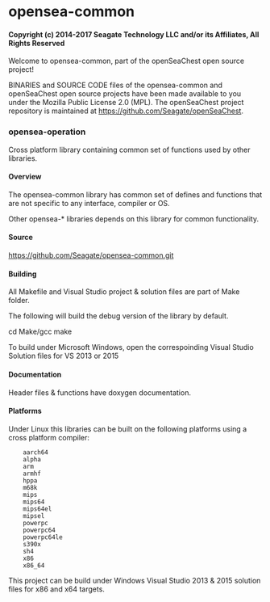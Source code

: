 # opensea-common
#### Copyright (c) 2014-2017 Seagate Technology LLC and/or its Affiliates, All Rights Reserved

Welcome to opensea-common, part of the openSeaChest open source project!

BINARIES and SOURCE CODE files of the opensea-common and openSeaChest open source projects have
been made available to you under the Mozilla Public License 2.0 (MPL).  The
openSeaChest project repository is maintained at
https://github.com/Seagate/openSeaChest.

### opensea-operation
Cross platform library containing common set of functions used by other libraries.

#### Overview 

The opensea-common library has common set of defines and functions
that are not specific to any interface, compiler or OS. 

Other opensea-* libraries depends on this library for common functionality. 

#### Source

https://github.com/Seagate/opensea-common.git

#### Building

All Makefile and Visual Studio project & solution files are part of Make folder.

The following will build the debug version of the library by default.

cd Make/gcc
make 

To build under Microsoft Windows, open the correspoinding 
Visual Studio Solution files for VS 2013 or 2015

#### Documentation

Header files & functions have doxygen documentation. 

#### Platforms

Under Linux this libraries can be built on the following platforms using 
a cross platform compiler: 

        aarch64
        alpha 
        arm 
        armhf 
        hppa 
        m68k 
        mips 
        mips64 
        mips64el
        mipsel 
        powerpc 
        powerpc64 
        powerpc64le
        s390x 
        sh4 
        x86 
        x86_64 
        
This project can be build under Windows Visual Studio 2013 & 2015 solution
files for x86 and x64 targets.  
